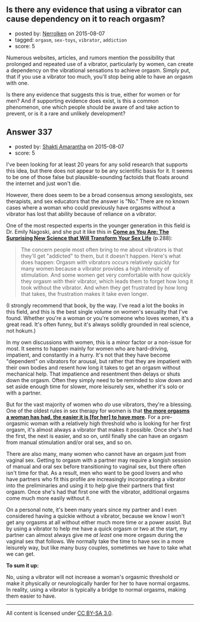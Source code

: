 ## Is there any evidence that using a vibrator can cause dependency on it to reach orgasm?

- posted by: [Nerrolken](https://stackexchange.com/users/1518241/nerrolken) on 2015-08-07
- tagged: `orgasm`, `sex-toys`, `vibrator`, `addiction`
- score: 5

Numerous websites, articles, and rumors mention the possibility that prolonged and repeated use of a vibrator, particularly by women, can create a dependency on the vibrational sensations to achieve orgasm.  Simply put, that if you use a vibrator too much, you'll stop being able to have an orgasm with one.

Is there any evidence that suggests this is true, either for women or for men?  And if supporting evidence does exist, is this a common phenomenon, one which people should be aware of and take action to prevent, or is it a rare and unlikely development?


## Answer 337

- posted by: [Shakti Amarantha](https://stackexchange.com/users/6557352/shakti-amarantha) on 2015-08-07
- score: 5

<p>I've been looking for at least 20 years for any solid research that supports this idea, but there does not appear to be any scientific basis for it. It seems to be one of those false but plausible-sounding factoids that floats around the internet and just won't die. </p>

<p>However, there does seem to be a broad consensus among sexologists, sex therapists, and sex educators that the answer is "No."  There are no known cases where a woman who could previously have orgasms without a vibrator has lost that ability because of reliance on a vibrator.</p>

<p>One of the most respected experts in the younger generation in this field is Dr. Emily Nagoski, and she put it like this in <strong><a href="http://rads.stackoverflow.com/amzn/click/1476762090" rel="nofollow">Come as You Are: The Surprising New Science that Will Transform Your Sex Life</a></strong> (p.288):</p>

<blockquote>
  <p>The concern people most often bring to me about vibrators is that
  they'll get "addicted" to them, but it doesn't happen.  Here's what
  does happen: Orgasm with vibrators occurs relatively quickly for many
  women because a vibrator provides a high intensity of stimulation. 
  And some women get very comfortable with how quickly they orgasm with
  their vibrator, which leads them to forget how long it took without
  the vibrator. And when they get frustrated by how long that takes, the
  frustration makes it take even longer.</p>
</blockquote>

<p>(I strongly recommend that book, by the way.  I've read a lot the books in this field, and this is the best single volume on women's sexuality that I've found.  Whether you're a woman or you're someone who loves women, it's a great read.  It's often funny, but it's always solidly grounded in real science, not hokum.)</p>

<p>In my own discussions with women, this is a minor factor or a non-issue for most.  It seems to happen mainly for women who are hard-driving, impatient, and constantly in a hurry.  It's not that they have become "dependent" on vibrators for arousal, but rather that they are impatient with their own bodies and resent how long it takes to get an orgasm without mechanical help. That impatience and resentment then delays or shuts down the orgasm.  Often they simply need to be reminded to slow down and set aside enough time for slower, more leisurely sex, whether it's solo or with a partner.</p>

<p>But for the vast majority of women who <em>do</em> use vibrators, they're a blessing.  One of the oldest rules in sex therapy for women is that <strong><a href="http://rads.stackoverflow.com/amzn/click/0130727113" rel="nofollow">the more orgasms a woman has had, the easier it is [for her] to have more</a>.</strong> For a pre-orgasmic woman with a relatively high threshold who is looking for her first orgasm, it's almost always a vibrator that makes it possible. Once she's had the first, the next is easier, and so on, until finally she can have an orgasm from manual stimulation and/or oral sex, and so on.</p>

<p>There are also many, many women who cannot have an orgasm just from vaginal sex.  Getting to orgasm with a partner may require a longish session of manual and oral sex before transitioning to vaginal sex, but there often isn't time for that.  As a result, men who want to be good lovers and who have partners who fit this profile are increasingly incorporating a vibrator into the preliminaries and using it to help give their partners that first orgasm.  Once she's had that first one with the vibrator, additional orgasms come much more easily without it.</p>

<p>On a personal note, it's been many years since my partner and I even considered having a quickie without a vibrator, because we know I won't get any orgasms at all without either much more time or a power assist.  But by using a vibrator to help me have a quick orgasm or two at the start, my partner can almost always give me <em>at least</em> one more orgasm during the vaginal sex that follows.  We normally take the time to have sex in a more leisurely way, but like many busy couples, sometimes we have to take what we can get.</p>

<p><strong>To sum it up:</strong>  </p>

<p>No, using a vibrator will not increase a woman's orgasmic threshold or make it physically or neurologically harder for her to have normal orgasms.  In reality, using a vibrator is typically a bridge to normal orgasms, making them easier to have.</p>




---

All content is licensed under [CC BY-SA 3.0](https://creativecommons.org/licenses/by-sa/3.0/).
